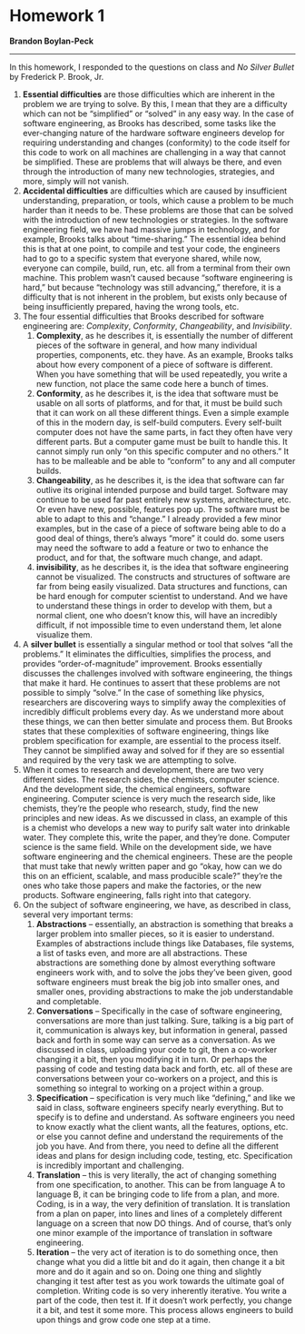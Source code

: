# Homework 1

**Brandon Boylan-Peck**

<hr>

In this homework, I responded to the questions on class and *No Silver Bullet* by Frederick P. Brook, Jr.

1.  **Essential difficulties** are those difficulties which are inherent in the problem we are trying to solve. By this, I mean that they are a difficulty which can not be “simplified” or “solved” in any easy way. In the case of software engineering, as Brooks has described, some tasks like the ever-changing nature of the hardware software engineers develop for requiring understanding and changes (conformity) to the code itself for this code to work on all machines are challenging in a way that cannot be simplified. These are problems that will always be there, and even through the introduction of many new technologies, strategies, and more, simply will not vanish.
2.  **Accidental difficulties** are difficulties which are caused by insufficient understanding, preparation, or tools, which cause a problem to be much harder than it needs to be. These problems are those that can be solved with the introduction of new technologies or strategies. In the software engineering field, we have had massive jumps in technology, and for example, Brooks talks about “time-sharing.” The essential idea behind this is that at one point, to compile and test your code, the engineers had to go to a specific system that everyone shared, while now, everyone can compile, build, run, etc. all from a terminal from their own machine. This problem wasn’t caused because “software engineering is hard,” but because “technology was still advancing,” therefore, it is a difficulty that is not inherent in the problem, but exists only because of being insufficiently prepared, having the wrong tools, etc.
3.  The four essential difficulties that Brooks described for software engineering are: *Complexity*, *Conformity*, *Changeability*, and *Invisibility*. 
    1.  **Complexity**, as he describes it, is essentially the number of different pieces of the software in general, and how many individual properties, components, etc. they have. As an example, Brooks talks about how every component of a piece of software is different. When you have something that will be used repeatedly, you write a new function, not place the same code here a bunch of times.
    2.  **Conformity**, as he describes it, is the idea that software must be usable on all sorts of platforms, and for that, it must be build such that it can work on all these different things. Even a simple example of this in the modern day, is self-build computers. Every self-built computer does not have the same parts, in fact they often have very different parts. But a computer game must be built to handle this. It cannot simply run only “on this specific computer and no others.” It has to be malleable and be able to “conform” to any and all computer builds.
    3.  **Changeability**, as he describes it, is the idea that software can far outlive its original intended purpose and build target. Software may continue to be used far past entirely new systems, architecture, etc. Or even have new, possible, features pop up. The software must be able to adapt to this and “change.” I already provided a few minor examples, but in the case of a piece of software being able to do a good deal of things, there’s always “more” it could do. some users may need the software to add a feature or two to enhance the product, and for that, the software much change, and adapt.
    4.  **invisibility**, as he describes it, is the idea that software engineering cannot be visualized. The constructs and structures of software are far from being easily visualized. Data structures and functions, can be hard enough for computer scientist to understand. And we have to understand these things in order to develop with them, but a normal client, one who doesn’t know this, will have an incredibly difficult, if not impossible time to even understand them, let alone visualize them.
4.  A **silver bullet** is essentially a singular method or tool that solves “all the problems.” It eliminates the difficulties, simplifies the process, and provides “order-of-magnitude” improvement. Brooks essentially discusses the challenges involved with software engineering, the things that make it hard. He continues to assert that these problems are not possible to simply “solve.” In the case of something like physics, researchers are discovering ways to simplify away the complexities of incredibly difficult problems every day. As we understand more about these things, we can then better simulate and process them. But Brooks states that these complexities of software engineering, things like problem specification for example, are essential to the process itself. They cannot be simplified away and solved for if they are so essential and required by the very task we are attempting to solve.
5.  When it comes to research and development, there are two very different sides. The research sides, the chemists, computer science. And the development side, the chemical engineers, software engineering. Computer science is very much the research side, like chemists, they’re the people who research, study, find the new principles and new ideas. As we discussed in class, an example of this is a chemist who develops a new way to purify salt water into drinkable water. They complete this, write the paper, and they’re done. Computer science is the same field. While on the development side, we have software engineering and the chemical engineers. These are the people that must take that newly written paper and go “okay, how can we do this on an efficient, scalable, and mass producible scale?” they’re the ones who take those papers and make the factories, or the new products. Software engineering, falls right into that category.
6.  On the subject of software engineering, we have, as described in class, several very important terms:
    1.  **Abstractions** – essentially, an abstraction is something that breaks a larger problem into smaller pieces, so it is easier to understand. Examples of abstractions include things like Databases, file systems, a list of tasks even, and more are all abstractions. These abstractions are something done by almost everything software engineers work with, and to solve the jobs they’ve been given, good software engineers must break the big job into smaller ones, and smaller ones, providing abstractions to make the job understandable and completable.
    2.  **Conversations** – Specifically in the case of software engineering, conversations are more than just talking. Sure, talking is a big part of it, communication is always key, but information in general, passed back and forth in some way can serve as a conversation. As we discussed in class, uploading your code to git, then a co-worker changing it a bit, then you modifying it in turn. Or perhaps the passing of code and testing data back and forth, etc. all of these are conversations between your co-workers on a project, and this is something so integral to working on a project within a group.
    3.  **Specification** – specification is very much like “defining,” and like we said in class, software engineers specify nearly everything. But to specify is to define and understand. As software engineers you need to know exactly what the client wants, all the features, options, etc. or else you cannot define and understand the requirements of the job you have. And from there, you need to define all the different ideas and plans for design including code, testing, etc. Specification is incredibly important and challenging.
    4.  **Translation** – this is very literally, the act of changing something from one specification, to another. This can be from language A to language B, it can be bringing code to life from a plan, and more. Coding, is in a way, the very definition of translation. It is translation from a plan on paper, into lines and lines of a completely different language on a screen that now DO things. And of course, that’s only one minor example of the importance of translation in software engineering.
    5.  **Iteration** – the very act of iteration is to do something once, then change what you did a little bit and do it again, then change it a bit more and do it again and so on. Doing one thing and slightly changing it test after test as you work towards the ultimate goal of completion. Writing code is so very inherently iterative. You write a part of the code, then test it. If it doesn’t work perfectly, you change it a bit, and test it some more. This process allows engineers to build upon things and grow code one step at a time.
